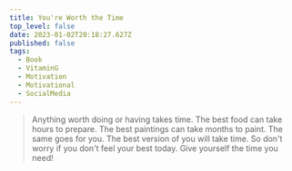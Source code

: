 ```yaml
---
title: You're Worth the Time
top_level: false
date: 2023-01-02T20:18:27.627Z
published: false
tags:
  - Book
  - VitaminG
  - Motivation
  - Motivational
  - SocialMedia
---
```

> Anything worth doing or having takes time. The best food can take hours to prepare. The best paintings can take months to paint. The same goes for you. The best version of you will take time. So don't worry if you don't feel your best today. Give yourself the time you need!